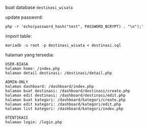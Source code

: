buat database `destinasi_wisata`

update password:
```
php -r 'echo(password_hash("test", PASSWORD_BCRYPT) . "\n");'
```

import table:
```
mariadb -u root -p destinasi_wisata < destinasi.sql
```

halaman yang tersedia:
```
USER-BIASA
halaman home: /index.php
halaman detail destinasi: /destinasi/detail.php

ADMIN-ONLY
halaman dashboard: /dashboard/index.php
halaman buat destinasi: /dashboard/destinasi/create.php
halaman edit destinasi: /dashboard/destinasi/edit.php
halaman buat kategori: /dashboard/kategori/create.php
halaman edit kategori: /dashboard/kategori/edit.php
halaman list kategori: /dashboard/kategori/index.php

OTENTIKASI
halaman login: /login.php
```